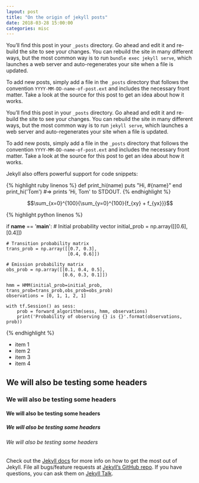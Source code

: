 ```yaml
---
layout: post
title: "On the origin of jekyll posts"
date: 2018-03-28 15:00:00
categories: misc
---
```


You’ll find this post in your `_posts` directory. Go ahead and edit it and re-build the site to see your changes. You can rebuild the site in many different ways, but the most common way is to run `bundle exec jekyll serve`, which launches a web server and auto-regenerates your site when a file is updated.

To add new posts, simply add a file in the `_posts` directory that follows the convention `YYYY-MM-DD-name-of-post.ext` and includes the necessary front matter. Take a look at the source for this post to get an idea about how it works.

You’ll find this post in your `_posts` directory. Go ahead and edit it and re-build the site to see your changes. You can rebuild the site in many different ways, but the most common way is to run `jekyll serve`, which launches a web server and auto-regenerates your site when a file is updated.

To add new posts, simply add a file in the `_posts` directory that follows the convention `YYYY-MM-DD-name-of-post.ext` and includes the necessary front matter. Take a look at the source for this post to get an idea about how it works.

Jekyll also offers powerful support for code snippets:

{% highlight ruby linenos %}
def print_hi(name)
  puts "Hi, #{name}"
end
print_hi('Tom')
#=> prints 'Hi, Tom' to STDOUT.
{% endhighlight %}

$$\sum_{x=0}^{100}{\sum_{y=0}^{100}{f_{xy} + f_{yx}}}$$

{% highlight python linenos %}

if __name__ == '__main__':
    # Initial probability vector
    initial_prob = np.array([[0.6],[0.4]])
    
    # Transition probability matrix
    trans_prob = np.array([[0.7, 0.3],
                           [0.4, 0.6]])
    
    # Emission probability matrix
    obs_prob = np.array([[0.1, 0.4, 0.5],
                         [0.6, 0.3, 0.1]])
    
    hmm = HMM(initial_prob=initial_prob, trans_prob=trans_prob,obs_prob=obs_prob)
    observations = [0, 1, 1, 2, 1]
    
    with tf.Session() as sess:
        prob = forward_algorithm(sess, hmm, observations)
        print('Probability of observing {} is {}'.format(observations, prob))
{% endhighlight %}

* item 1
* item 2
* item 3
* item 4

## We will also be testing some headers

### We will also be testing some headers

#### We will also be testing some headers

##### We will also be testing some headers

###### We will also be testing some headers

Check out the [Jekyll docs][jekyll-docs] for more info on how to get the most out of Jekyll. File all bugs/feature requests at [Jekyll’s GitHub repo][jekyll-gh]. If you have questions, you can ask them on [Jekyll Talk][jekyll-talk].

[jekyll-docs]: http://jekyllrb.com/docs/home
[jekyll-gh]:   https://github.com/jekyll/jekyll
[jekyll-talk]: https://talk.jekyllrb.com/